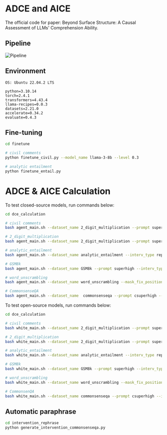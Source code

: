 #  ADCE and AICE
The official code for paper: Beyond Surface Structure: A Causal Assessment of LLMs' Comprehension Ability.

## Pipeline

   ![Pipeline](https://github.com/OpenCausaLab/ADCE/blob/main/img/pipeline.png)


## Environment

```
OS: Ubuntu 22.04.2 LTS 

python=3.10.14
torch=2.4.1
transformers=4.43.4
llama-recipes=0.0.3
datasets=2.21.0
accelerate=0.34.2
evaluate=0.4.3
```


## Fine-tuning
``` bash
cd finetune

# civil comments
python finetune_civil.py --model_name llama-3-8b --level 0.3

# analytic entailment
python finetune_entail.py 
```


# ADCE & AICE Calculation
To test closed-source models, run commands below:
``` bash
cd dce_calculation

# civil comments
bash agent_main.sh --dataset_name 2_digit_multiplication --prompt superhigh  --interv_type mask --num_mask 2 --mask_fix_position 0 

# 2_digit_multiplication
bash agent_main.sh --dataset_name 2_digit_multiplication --prompt superhigh  --interv_type mask --num_mask 2 --mask_fix_position 0 

# analytic_entailment
bash agent_main.sh --dataset_name analytic_entailment --interv_type rephrase --prompt superhigh  --mask_fix_position 0 --num_mask 2 

# GSM8k
bash agent_main.sh --dataset_name GSM8k --prompt superhigh --interv_type mask  --mask_fix_position 0 --num_mask 2

# word_unscrambling
bash agent_main.sh --dataset_name word_unscrambling --mask_fix_position 2 --num_mask 1   --interv_type mask --prompt superhigh 

# CommonsenseQA
bash agent_main.sh --dataset_name  commonsenseqa --prompt csuperhigh --interv_type rephrase --num_mask 2 --mask_fix_position 0
```

To test open-source models, run commands below:
``` bash
cd dce_calculation

# civil comments
bash white_main.sh --dataset_name 2_digit_multiplication --prompt superhigh  --interv_type mask --num_mask 2 --mask_fix_position 0 

# 2_digit_multiplication
bash white_main.sh --dataset_name 2_digit_multiplication --prompt superhigh  --interv_type mask --num_mask 2 --mask_fix_position 0 

# analytic_entailment
bash white_main.sh --dataset_name analytic_entailment --interv_type rephrase --prompt superhigh --num_mask 2 --mask_fix_position 0

# GSM8k
bash white_main.sh --dataset_name GSM8k --prompt superhigh --interv_type mask --num_mask 2 --mask_fix_position 0 

# word_unscrambling
bash white_main.sh --dataset_name word_unscrambling --mask_fix_position 2 --num_mask 1   --interv_type mask --prompt superhigh 

# CommonsenQA
bash white_main.sh --dataset_name commonsenseqa --prompt csuperhigh --interv_type rephrase --num_mask 2 --mask_fix_position 0 
```

## Automatic paraphrase
```bash
cd intervention_rephrase
python generate_intervention_commonsenseqa.py
```
